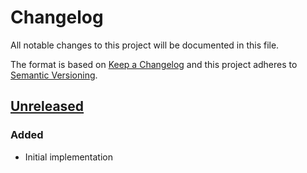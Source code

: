 # Changelog

All notable changes to this project will be documented in this file.

The format is based on [Keep a Changelog](https://keepachangelog.com/en/1.0.0/)
and this project adheres to [Semantic Versioning](https://semver.org/spec/v2.0.0.html).

## [Unreleased]
### Added
- Initial implementation

[Unreleased]: https://github.com/cucumber/split-java/compare/4cbfbd42a11dd8f9714e0f545fbc47d7cc4c356d...HEAD

